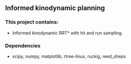 ## Informed kinodynamic planning

### This project contains:
- Informed kinodynamic RRT* with hit and run sampling.

### Dependencies
- scipy, numpy, matplotlib, rtree-linux, ruckig, reed_sheps
